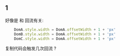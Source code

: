 ## 1
好像是 和 回流有关:
```js
    DomA.style.width = DomA.offsetWidth + 1 + 'px'
    DomB.style.width = DomA.offsetWidth + 1 + 'px'
    DomC.style.width = DomA.offsetWidth + 1 + 'px'
```
复制代码会触发几次回流 ?